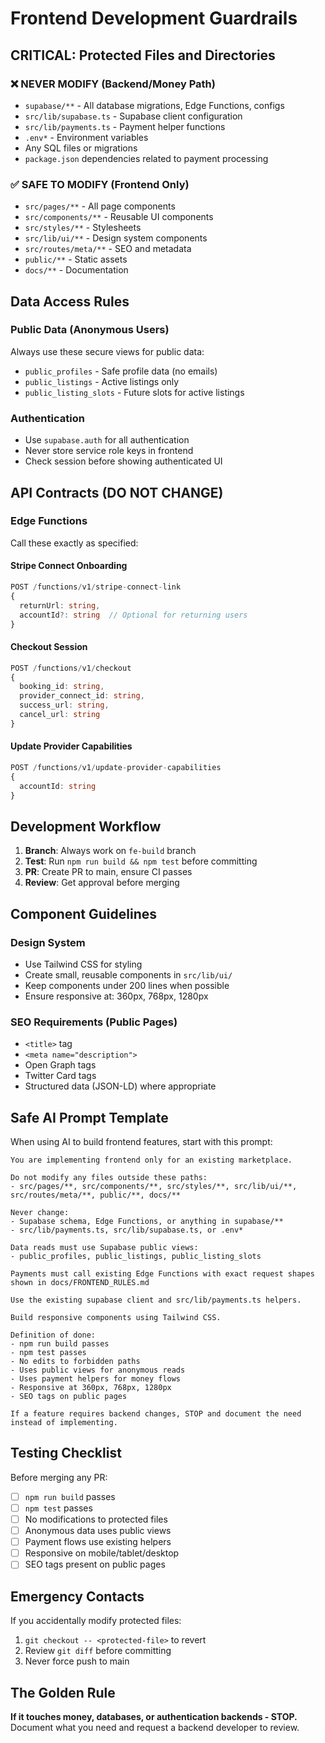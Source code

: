 # Frontend Development Guardrails

## CRITICAL: Protected Files and Directories

### ❌ NEVER MODIFY (Backend/Money Path)
- `supabase/**` - All database migrations, Edge Functions, configs
- `src/lib/supabase.ts` - Supabase client configuration
- `src/lib/payments.ts` - Payment helper functions
- `.env*` - Environment variables
- Any SQL files or migrations
- `package.json` dependencies related to payment processing

### ✅ SAFE TO MODIFY (Frontend Only)
- `src/pages/**` - All page components
- `src/components/**` - Reusable UI components
- `src/styles/**` - Stylesheets
- `src/lib/ui/**` - Design system components
- `src/routes/meta/**` - SEO and metadata
- `public/**` - Static assets
- `docs/**` - Documentation

## Data Access Rules

### Public Data (Anonymous Users)
Always use these secure views for public data:
- `public_profiles` - Safe profile data (no emails)
- `public_listings` - Active listings only
- `public_listing_slots` - Future slots for active listings

### Authentication
- Use `supabase.auth` for all authentication
- Never store service role keys in frontend
- Check session before showing authenticated UI

## API Contracts (DO NOT CHANGE)

### Edge Functions
Call these exactly as specified:

#### Stripe Connect Onboarding
```typescript
POST /functions/v1/stripe-connect-link
{
  returnUrl: string,
  accountId?: string  // Optional for returning users
}
```

#### Checkout Session
```typescript
POST /functions/v1/checkout
{
  booking_id: string,
  provider_connect_id: string,
  success_url: string,
  cancel_url: string
}
```

#### Update Provider Capabilities
```typescript
POST /functions/v1/update-provider-capabilities
{
  accountId: string
}
```

## Development Workflow

1. **Branch**: Always work on `fe-build` branch
2. **Test**: Run `npm run build && npm test` before committing
3. **PR**: Create PR to main, ensure CI passes
4. **Review**: Get approval before merging

## Component Guidelines

### Design System
- Use Tailwind CSS for styling
- Create small, reusable components in `src/lib/ui/`
- Keep components under 200 lines when possible
- Ensure responsive at: 360px, 768px, 1280px

### SEO Requirements (Public Pages)
- `<title>` tag
- `<meta name="description">`
- Open Graph tags
- Twitter Card tags
- Structured data (JSON-LD) where appropriate

## Safe AI Prompt Template

When using AI to build frontend features, start with this prompt:

```
You are implementing frontend only for an existing marketplace.

Do not modify any files outside these paths: 
- src/pages/**, src/components/**, src/styles/**, src/lib/ui/**, src/routes/meta/**, public/**, docs/**

Never change:
- Supabase schema, Edge Functions, or anything in supabase/**
- src/lib/payments.ts, src/lib/supabase.ts, or .env*

Data reads must use Supabase public views: 
- public_profiles, public_listings, public_listing_slots

Payments must call existing Edge Functions with exact request shapes shown in docs/FRONTEND_RULES.md

Use the existing supabase client and src/lib/payments.ts helpers.

Build responsive components using Tailwind CSS.

Definition of done:
- npm run build passes
- npm test passes
- No edits to forbidden paths
- Uses public views for anonymous reads
- Uses payment helpers for money flows
- Responsive at 360px, 768px, 1280px
- SEO tags on public pages

If a feature requires backend changes, STOP and document the need instead of implementing.
```

## Testing Checklist

Before merging any PR:
- [ ] `npm run build` passes
- [ ] `npm test` passes
- [ ] No modifications to protected files
- [ ] Anonymous data uses public views
- [ ] Payment flows use existing helpers
- [ ] Responsive on mobile/tablet/desktop
- [ ] SEO tags present on public pages

## Emergency Contacts

If you accidentally modify protected files:
1. `git checkout -- <protected-file>` to revert
2. Review `git diff` before committing
3. Never force push to main

## The Golden Rule

**If it touches money, databases, or authentication backends - STOP.**
Document what you need and request a backend developer to review.